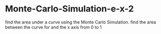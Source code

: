 # Monte-Carlo-Simulation-e-x-2
find the area under a curve using the Monte Carlo Simulation.  find  the area between the curve for  and the x axis from 0 to 1
